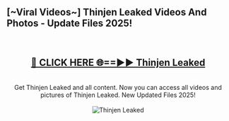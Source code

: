 <h2>[~Viral Videos~] Thinjen Leaked Videos And Photos - Update Files 2025!</h2>
<br>
<div align="center">
<h2><a href="https://top-ai-tools.click/QrbHav" rel="nofollow">🔴 CLICK HERE 🌐==►► Thinjen Leaked</a></h2>
<br>
Get Thinjen Leaked and all content. Now you can access all videos and pictures of Thinjen Leaked. New Updated Files 2025!
<br>
<br>
<a href="https://top-ai-tools.click/QrbHav" rel="nofollow" data-target="animated-image.originalLink"><img src="https://i.ibb.co.com/WyWwxjT/player-gif2.gif" alt="Thinjen Leaked" style="max-width: 100%; display: inline-block;" data-target="animated-image.originalImage"></a>
</div>
<br>